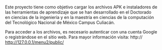 Este proyecto tiene como objetivo cargar los archivos APK e instaladores de las herramientas de aprendizaje que se han desarrollado en el Doctorado en ciencias de la ingeniería y en la maestría en ciencias de la computación del Tecnológico Nacional de México Campus Culiacán.

Para acceder a los archivos, es necesario autenticar con una cuenta Google o registrándose en el sitio web.
Para mayor información visita: http:// http://127.0.0.1/menu2/public/

